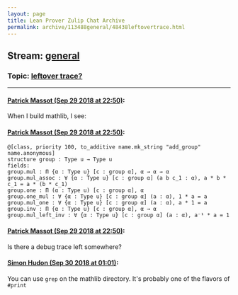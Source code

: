 ```yaml
---
layout: page
title: Lean Prover Zulip Chat Archive 
permalink: archive/113488general/48438leftovertrace.html
---
```


## Stream: [general](index.html)
### Topic: [leftover trace?](48438leftovertrace.html)

---

#### [Patrick Massot (Sep 29 2018 at 22:50)](https://leanprover.zulipchat.com/#narrow/stream/113488-general/topic/leftover%20trace%3F/near/134895750):
When I build mathlib, I see:

#### [Patrick Massot (Sep 29 2018 at 22:50)](https://leanprover.zulipchat.com/#narrow/stream/113488-general/topic/leftover%20trace%3F/near/134895751):
```
@[class, priority 100, to_additive name.mk_string "add_group" name.anonymous]
structure group : Type u → Type u
fields:
group.mul : Π {α : Type u} [c : group α], α → α → α
group.mul_assoc : ∀ {α : Type u} [c : group α] (a b c_1 : α), a * b * c_1 = a * (b * c_1)
group.one : Π (α : Type u) [c : group α], α
group.one_mul : ∀ {α : Type u} [c : group α] (a : α), 1 * a = a
group.mul_one : ∀ {α : Type u} [c : group α] (a : α), a * 1 = a
group.inv : Π {α : Type u} [c : group α], α → α
group.mul_left_inv : ∀ {α : Type u} [c : group α] (a : α), a⁻¹ * a = 1
```

#### [Patrick Massot (Sep 29 2018 at 22:50)](https://leanprover.zulipchat.com/#narrow/stream/113488-general/topic/leftover%20trace%3F/near/134895753):
Is there a debug trace left somewhere?

#### [Simon Hudon (Sep 30 2018 at 01:01)](https://leanprover.zulipchat.com/#narrow/stream/113488-general/topic/leftover%20trace%3F/near/134899203):
You can use `grep` on the mathlib directory. It's probably one of the flavors of `#print`

